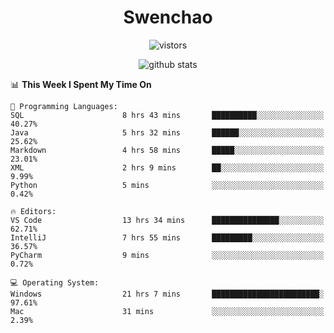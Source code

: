 <h1 align="center">Swenchao</h3>

<p align="center">
  <img src="https://visitor-badge.glitch.me/badge?page_id=Swenchao" alt="vistors" />
</p>

<p align="center">
  <img src="https://github-readme-stats.vercel.app/api?username=Swenchao&count_private=true&show_icons=true&theme=vue-dark&hide_title=true" alt="github stats" />
</p>

<!--START_SECTION:waka-->
📊 **This Week I Spent My Time On** 

```text
💬 Programming Languages: 
SQL                      8 hrs 43 mins       ██████████░░░░░░░░░░░░░░░   40.27% 
Java                     5 hrs 32 mins       ██████░░░░░░░░░░░░░░░░░░░   25.62% 
Markdown                 4 hrs 58 mins       █████░░░░░░░░░░░░░░░░░░░░   23.01% 
XML                      2 hrs 9 mins        ██░░░░░░░░░░░░░░░░░░░░░░░   9.99% 
Python                   5 mins              ░░░░░░░░░░░░░░░░░░░░░░░░░   0.42%

🔥 Editors: 
VS Code                  13 hrs 34 mins      ███████████████░░░░░░░░░░   62.71% 
IntelliJ                 7 hrs 55 mins       █████████░░░░░░░░░░░░░░░░   36.57% 
PyCharm                  9 mins              ░░░░░░░░░░░░░░░░░░░░░░░░░   0.72%

💻 Operating System: 
Windows                  21 hrs 7 mins       ████████████████████████░   97.61% 
Mac                      31 mins             ░░░░░░░░░░░░░░░░░░░░░░░░░   2.39%

```


<!--END_SECTION:waka-->
